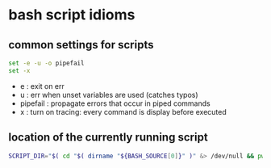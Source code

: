 # bash script idioms

## common settings for scripts

```bash
set -e -u -o pipefail
set -x
```
- e : exit on err
- u : err when unset variables are used (catches typos)
- pipefail : propagate errors that occur in piped commands
- x : turn on tracing: every command is display before executed

## location of the currently running script

```bash
SCRIPT_DIR="$( cd "$( dirname "${BASH_SOURCE[0]}" )" &> /dev/null && pwd )"
```
